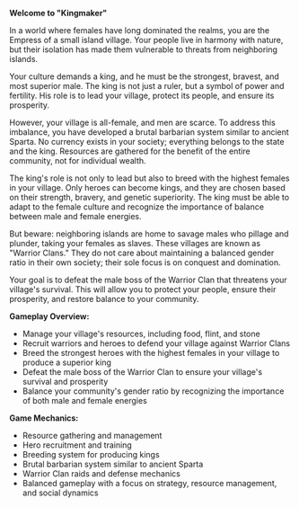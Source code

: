 **Welcome to "Kingmaker"**

In a world where females have long dominated the realms, you are the Empress of a small island village. Your people live in harmony with nature, but their isolation has made them vulnerable to threats from neighboring islands.

Your culture demands a king, and he must be the strongest, bravest, and most superior male. The king is not just a ruler, but a symbol of power and fertility. His role is to lead your village, protect its people, and ensure its prosperity.

However, your village is all-female, and men are scarce. To address this imbalance, you have developed a brutal barbarian system similar to ancient Sparta. No currency exists in your society; everything belongs to the state and the king. Resources are gathered for the benefit of the entire community, not for individual wealth.

The king's role is not only to lead but also to breed with the highest females in your village. Only heroes can become kings, and they are chosen based on their strength, bravery, and genetic superiority. The king must be able to adapt to the female culture and recognize the importance of balance between male and female energies.

But beware: neighboring islands are home to savage males who pillage and plunder, taking your females as slaves. These villages are known as "Warrior Clans." They do not care about maintaining a balanced gender ratio in their own society; their sole focus is on conquest and domination.

Your goal is to defeat the male boss of the Warrior Clan that threatens your village's survival. This will allow you to protect your people, ensure their prosperity, and restore balance to your community.

**Gameplay Overview:**

* Manage your village's resources, including food, flint, and stone
* Recruit warriors and heroes to defend your village against Warrior Clans
* Breed the strongest heroes with the highest females in your village to produce a superior king
* Defeat the male boss of the Warrior Clan to ensure your village's survival and prosperity
* Balance your community's gender ratio by recognizing the importance of both male and female energies

**Game Mechanics:**

* Resource gathering and management
* Hero recruitment and training
* Breeding system for producing kings
* Brutal barbarian system similar to ancient Sparta
* Warrior Clan raids and defense mechanics
* Balanced gameplay with a focus on strategy, resource management, and social dynamics
